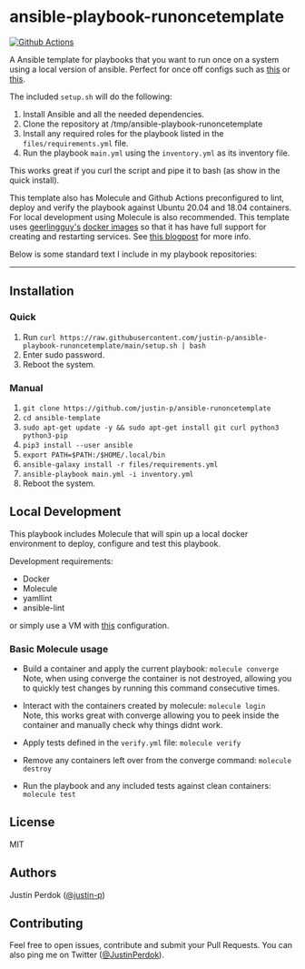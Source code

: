 # ansible-playbook-runoncetemplate

[![Github Actions](https://img.shields.io/github/workflow/status/justin-p/ansible-playbook-template/CI?label=Github%20Actions&logo=github&style=flat-square)](https://github.com/justin-p/ansible-playbook-runoncetemplate/actions)

A Ansible template for playbooks that you want to run once on a system using a local version of ansible.
Perfect for once off configs such as [this](https://github.com/justin-p/ansible-playbook-terraform-workstation) or [this](https://github.com/justin-p/ansible-playbook-my-linux-workstation).

The included `setup.sh` will do the following:

1. Install Ansible and all the needed dependencies.
2. Clone the repository at /tmp/ansible-playbook-runoncetemplate
3. Install any required roles for the playbook listed in the `files/requirements.yml` file.
4. Run the playbook `main.yml` using the `inventory.yml` as its inventory file.

This works great if you curl the script and pipe it to bash (as show in the quick install). 

This template also has Molecule and Github Actions preconfigured to lint, deploy and verify the playbook against Ubuntu 20.04 and 18.04 containers. For local development using Molecule is also recommended. This template uses [geerlingguy's](https://github.com/geerlingguy) [docker images](https://ansible.jeffgeerling.com/) so that it has have full support for creating and restarting services. See [this blogpost](https://www.jeffgeerling.com/blog/2018/testing-your-ansible-roles-molecule) for more info.

Below is some standard text I include in my playbook repositories:

---

## Installation

### Quick

1. Run `curl https://raw.githubusercontent.com/justin-p/ansible-playbook-runoncetemplate/main/setup.sh | bash`
2. Enter sudo password.
3. Reboot the system.

### Manual

1. `git clone https://github.com/justin-p/ansible-runoncetemplate`
2. `cd ansible-template`
3. `sudo apt-get update -y && sudo apt-get install git curl python3 python3-pip`
4. `pip3 install --user ansible `
5. `export PATH=$PATH:/$HOME/.local/bin`
6. `ansible-galaxy install -r files/requirements.yml`
7. `ansible-playbook main.yml -i inventory.yml`
8. Reboot the system.

## Local Development

This playbook includes Molecule that will spin up a local docker environment to deploy, configure and test this playbook.

Development requirements:

- Docker
- Molecule
- yamllint
- ansible-lint

or simply use a VM with [this](https://github.com/justin-p/ansible-terraform-workstation) configuration.

### Basic Molecule usage

- Build a container and apply the current playbook: `molecule converge`  
Note, when using converge the container is not destroyed, allowing you to quickly test changes by running this command consecutive times.

- Interact with the containers created by molecule: `molecule login`  
Note, this works great with converge allowing you to peek inside the container and manually check why things didnt work.

- Apply tests defined in the `verify.yml` file: `molecule verify`

- Remove any containers left over from the converge command: `molecule destroy`

- Run the playbook and any included tests against clean containers: `molecule test`

## License

MIT

## Authors

Justin Perdok ([@justin-p](https://github.com/justin-p/))

## Contributing

Feel free to open issues, contribute and submit your Pull Requests. You can also ping me on Twitter ([@JustinPerdok](https://twitter.com/JustinPerdok)).
